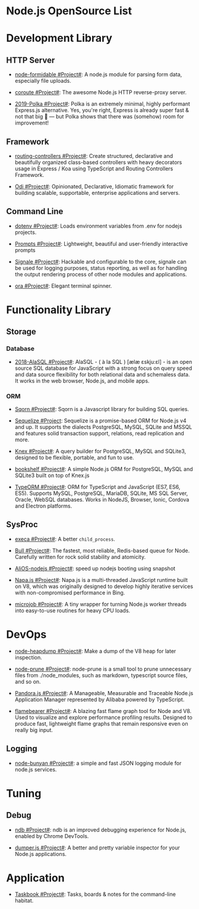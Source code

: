# Node.js OpenSource List

# Development Library

## HTTP Server

- [node-formidable #Project#](https://github.com/felixge/node-formidable): A node.js module for parsing form data, especially file uploads.

- [coroute #Project#](https://github.com/ethanent/coroute): The awesome Node.js HTTP reverse-proxy server.

- [2019-Polka #Project#](https://github.com/lukeed/polka): Polka is an extremely minimal, highly performant Express.js alternative. Yes, you're right, Express is already super fast & not that big 🤔 — but Polka shows that there was (somehow) room for improvement!

## Framework

- [routing-controllers #Project#](https://github.com/typestack/routing-controllers): Create structured, declarative and beautifully organized class-based controllers with heavy decorators usage in Express / Koa using TypeScript and Routing Controllers Framework.

- [Odi #Project#](https://github.com/Odi-ts/Odi): Opinionated, Declarative, Idiomatic framework for building scalable, supportable, enterprise applications and servers.

## Command Line

- [dotenv #Project#](https://github.com/motdotla/dotenv): Loads environment variables from .env for nodejs projects.

- [Prompts #Project#](https://github.com/terkelg/prompts): Lightweight, beautiful and user-friendly interactive prompts

- [Signale #Project#](https://github.com/klauscfhq/signale): Hackable and configurable to the core, signale can be used for logging purposes, status reporting, as well as for handling the output rendering process of other node modules and applications.

- [ora #Project#](https://github.com/sindresorhus/ora): Elegant terminal spinner.

# Functionality Library

## Storage

### Database

- [2018-AlaSQL #Project#](https://github.com/agershun/alasql): AlaSQL - ( à la SQL ) [ælæ ɛskju:ɛl] - is an open source SQL database for JavaScript with a strong focus on query speed and data source flexibility for both relational data and schemaless data. It works in the web browser, Node.js, and mobile apps.

### ORM

- [Sqorn #Project#](https://github.com/lusakasa/sqorn): Sqorn is a Javascript library for building SQL queries.

- [Sequelize #Project](http://docs.sequelizejs.com/): Sequelize is a promise-based ORM for Node.js v4 and up. It supports the dialects PostgreSQL, MySQL, SQLite and MSSQL and features solid transaction support, relations, read replication and more.

- [Knex #Project#](https://github.com/tgriesser/knex): A query builder for PostgreSQL, MySQL and SQLite3, designed to be flexible, portable, and fun to use.

- [bookshelf #Project#](https://github.com/bookshelf/bookshelf): A simple Node.js ORM for PostgreSQL, MySQL and SQLite3 built on top of Knex.js

- [TypeORM #Project#](https://github.com/typeorm/typeorm): ORM for TypeScript and JavaScript (ES7, ES6, ES5). Supports MySQL, PostgreSQL, MariaDB, SQLite, MS SQL Server, Oracle, WebSQL databases. Works in NodeJS, Browser, Ionic, Cordova and Electron platforms.

## SysProc

- [execa #Project#](https://github.com/sindresorhus/execa): A better `child_process`.

- [Bull #Project#](https://github.com/OptimalBits/bull): The fastest, most reliable, Redis-based queue for Node.
  Carefully written for rock solid stability and atomicity.

- [AliOS-nodejs #Project#](https://github.com/alibaba/AliOS-nodejs): speed up nodejs booting using snapshot

- [Napa.js #Project#](https://github.com/Microsoft/napajs): Napa.js is a multi-threaded JavaScript runtime built on V8, which was originally designed to develop highly iterative services with non-compromised performance in Bing.

- [microjob #Project#](https://github.com/wilk/microjob): A tiny wrapper for turning Node.js worker threads into easy-to-use routines for heavy CPU loads.

# DevOps

- [node-heapdump #Project#](https://github.com/bnoordhuis/node-heapdump): Make a dump of the V8 heap for later inspection.

- [node-prune #Project#](https://github.com/tj/node-prune): node-prune is a small tool to prune unnecessary files from ./node_modules, such as markdown, typescript source files, and so on.

- [Pandora.js #Project#](https://github.com/midwayjs/pandora): A Manageable, Measurable and Traceable Node.js Application Manager represented by Alibaba powered by TypeScript.

- [flamebearer #Project#](https://github.com/mapbox/flamebearer): A blazing fast flame graph tool for Node and V8. Used to visualize and explore performance profiling results. Designed to produce fast, lightweight flame graphs that remain responsive even on really big input.

## Logging

- [node-bunyan #Project#](https://github.com/trentm/node-bunyan): a simple and fast JSON logging module for node.js services.

# Tuning

## Debug

- [ndb #Project#](https://github.com/GoogleChromeLabs/ndb): ndb is an improved debugging experience for Node.js, enabled by Chrome DevTools.

- [dumper.js #Project#](https://github.com/zeeshanu/dumper.js): A better and pretty variable inspector for your Node.js applications.

# Application

- [Taskbook #Project#](https://github.com/klauscfhq/taskbook): Tasks, boards & notes for the command-line habitat.
